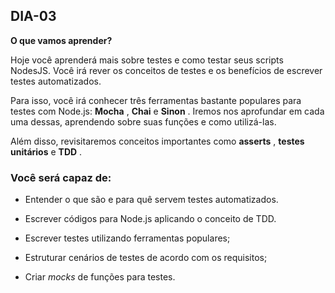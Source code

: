 ## DIA-03

**O que vamos aprender?**

Hoje você aprenderá mais sobre testes e como testar seus scripts NodesJS. Você irá rever os conceitos de testes e os benefícios de escrever testes automatizados.

Para isso, você irá conhecer três ferramentas bastante populares para testes com Node.js:  **Mocha** ,  **Chai** e  **Sinon** . Iremos nos aprofundar em cada uma dessas, aprendendo sobre suas funções e como utilizá-las.

Além disso, revisitaremos conceitos importantes como  **asserts** ,  **testes unitários** e  **TDD** .

### Você será capaz de:

-   Entender o que são e para quê servem testes automatizados.
    
-   Escrever códigos para Node.js aplicando o conceito de TDD.
    
-   Escrever testes utilizando ferramentas populares;
    
-   Estruturar cenários de testes de acordo com os requisitos;
    
-   Criar  _mocks_ de funções para testes.
